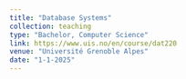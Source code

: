 ```yaml
---
title: "Database Systems"
collection: teaching
type: "Bachelor, Computer Science"
link: https://www.uis.no/en/course/dat220
venue: "Université Grenoble Alpes"
date: "1-1-2025"
---
```


